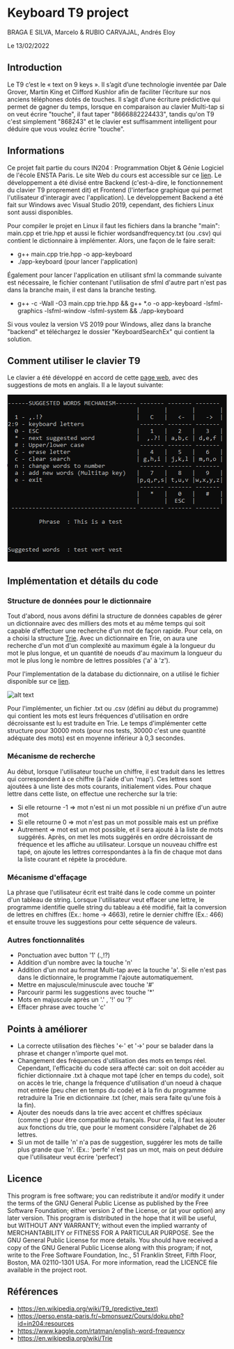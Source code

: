 # Keyboard T9 project

BRAGA E SILVA, Marcelo & RUBIO CARVAJAL, Andrés Eloy

Le 13/02/2022
## Introduction
Le T9 c’est le « text on 9 keys ». Il s’agit d’une technologie inventée par Dale Grover, Martin King et Clifford Kushlor afin de faciliter l’écriture sur nos anciens téléphones dotés de touches. Il s’agit d’une écriture prédictive qui permet de gagner du temps, lorsque en comparaison au clavier Multi-tap si on veut écrire "touche", il faut taper "8666882224433", tandis qu'on T9 c'est simplement "868243" et le clavier est suffisamment intelligent pour déduire que vous voulez écrire "touche".
## Informations

Ce projet fait partie du cours IN204 : Programmation Objet & Génie Logiciel de l'école ENSTA Paris. Le site Web du cours est accessible sur ce [lien](https://perso.ensta-paris.fr/~bmonsuez/Cours/doku.php?id=in204).
Le développement a été divisé entre Backend (c'est-à-dire, le fonctionnement du clavier T9 proprement dit) et Frontend (l'interface graphique qui permet l'utilisateur d'interagir avec l'application).
Le développement Backend a été fait sur Windows avec Visual Studio 2019, cependant, des fichiers Linux sont aussi disponibles.

Pour compiler le projet en Linux il faut les fichiers dans la branche "main": main.cpp et trie.hpp et aussi le fichier wordsandfrequency.txt (ou .csv) qui contient le dictionnaire à implémenter. Alors, une façon de le faire serait:
- g++ main.cpp trie.hpp -o app-keyboard
- ./app-keyboard (pour lancer l'application)

Également pour lancer l'application en utilisant sfml la commande suivante est nécessaire, le fichier contenant l'utilisation de sfml d'autre part n'est pas dans la branche main, il est dans la branche testing.
- g++ -c -Wall -O3 main.cpp trie.hpp && g++ *.o -o app-keyboard -lsfml-graphics -lsfml-window -lsfml-system && ./app-keyboard 


Si vous voulez la version VS 2019 pour Windows, allez dans la branche "backend" et téléchargez le dossier "KeyboardSearchEx" qui contient la solution.

## Comment utiliser le clavier T9

Le clavier a été développé en accord de cette [page web](https://en.wikipedia.org/wiki/T9_(predictive_text)), avec des suggestions de mots en anglais. Il a le layout suivante:

![alt text](https://github.com/andrsrubio06/T9-Projet/blob/main/ex_clavier.PNG)
  
  ## Implémentation et détails du code
  
  ### Structure de données pour le dictionnaire
  Tout d'abord, nous avons défini la structure de données capables de gérer un dictionnaire avec des milliers des mots et au même
  temps qui soit capable d'effectuer une recherche d'un mot de façon rapide. Pour cela, on a choisi la structure [Trie](https://en.wikipedia.org/wiki/Trie).
  Avec un dictionnaire en Trie, on aura une recherche d'un mot d'un complexité au maximum égale à la longueur du mot le plus longue, et un quantité de noeuds 
  d'au maximum la longueur du mot le plus long le nombre de lettres possibles ('a' à 'z').
  
  Pour l'implementation de la database du dictionnaire, on a utilisé le fichier disponible sur ce [lien](https://www.kaggle.com/rtatman/english-word-frequency).
  
  ![alt text](https://camo.githubusercontent.com/8487a43200d8d4c9993154623868caa74143367eaa240b1e2d67dbfb5d7d1d2c/68747470733a2f2f342e62702e626c6f6773706f742e636f6d2f2d474e5763354b554d4759632f5741736b502d4548464b492f4141414141414141457a342f3879696b7863326e69596779714830465746616671355554705f6b554b364f3541434c63422f73313630302f5472696544617461537472756374757265496d706c2e706e67)
  
  Pour l'implémenter, un fichier .txt ou .csv (défini au début du programme) qui contient les mots est leurs fréquences d'utilisation en ordre décroissante est lu est traduite en Trie. 
  Le temps d'implémenter cette structure pour 30000 mots (pour nos tests, 30000 c'est une quantité adéquate des mots) est en moyenne inférieur à 0,3 secondes.

  
  ### Mécanisme de recherche
  Au début, lorsque l'utilisateur touche un chiffre, il est traduit dans les lettres qui correspondent à ce chiffre (à l'aide d'un 'map'). Ces lettres sont ajoutées à une liste des mots courants, initialement vides.
  Pour chaque lettre dans cette liste, on effectue une recherche sur la trie:
  - Si elle retourne -1 => mot n'est ni un mot possible ni un préfixe d'un autre mot
  - Si elle retourne  0 => mot n'est pas un mot possible mais est un préfixe
  - Autrement           => mot est un mot possible, et il sera ajouté à la liste de mots suggérés.
  Après, on met les mots suggérés en ordre décroissant de fréquence et les affiche au utilisateur. Lorsque un nouveau chiffre est tapé, on ajoute les lettres correspondantes à la fin de chaque mot dans la liste courant et répète la procédure.
  
  ### Mécanisme d'effaçage
  La phrase que l'utilisateur écrit est traité dans le code comme un pointer d'un tableau de string. Lorsque l'utilisateur veut effacer une lettre, le programme identifie
  quelle string du tableau a été modifié, fait la conversion de lettres en chiffres (Ex.: home -> 4663), retire le dernier chiffre (Ex.: 466) et ensuite trouve les suggestions 
  pour cette séquence de valeurs.

### Autres fonctionnalités
  - Ponctuation avec button '1' (.,!?)
  - Addition d'un nombre avec la touche 'n'
  - Addition d'un mot au format Multi-tap avec la touche 'a'. Si elle n'est pas dans le dictionnaire, le programme l'ajoute automatiquement.
  - Mettre en majuscule/minuscule avec touche '#'
  - Parcourir parmi les suggestions avec touche '*'
  - Mots en majuscule après un '.' , '!' ou '?'
  - Effacer phrase avec touche 'c'

 ## Points à améliorer
 - La correcte utilisation des flèches '<-' et '->' pour se balader dans la phrase et changer n'importe quel mot.
 - Changement des fréquences d'utilisation des mots en temps réel. Cependant, l'efficacité du code sera affecté car: soit on doit accéder au fichier dictionnaire .txt à chaque mot tapé (cher en temps du code), soit on accès le trie, change la fréquence d'utilisation d'un noeud à chaque mot entrée (peu cher en temps du code) et à la fin du programme retraduire la Trie en dictionnaire .txt (cher, mais sera faite qu'une fois à la fin).
 - Ajouter des noeuds dans la trie avec accent et chiffres spéciaux (comme ç) pour être compatible au français. Pour cela, il faut les ajouter aux fonctions du trie, que pour le moment considère l'alphabet de 26 lettres.
 - Si un mot de taille 'n' n'a pas de suggestion, suggérer les mots de taille plus grande que 'n'. (Ex.: 'perfe' n'est pas un mot, mais on peut déduire que l'utilisateur veut écrire 'perfect') 

## Licence
This program is free software; you can redistribute it and/or modify it under the terms of the GNU General Public License as published by the Free Software Foundation; either version 2 of the License, or (at your option) any later version.
This program is distributed in the hope that it will be useful, but WITHOUT ANY WARRANTY; without even the implied warranty of MERCHANTABILITY or FITNESS FOR A PARTICULAR PURPOSE.  See the GNU General Public License for more details.
You should have received a copy of the GNU General Public License along with this program; if not, write to the Free Software Foundation, Inc., 51 Franklin Street, Fifth Floor, Boston, MA 02110-1301 USA.
For more information, read the LICENCE file available in the project root.

## Références
- https://en.wikipedia.org/wiki/T9_(predictive_text)
- https://perso.ensta-paris.fr/~bmonsuez/Cours/doku.php?id=in204:resources
- https://www.kaggle.com/rtatman/english-word-frequency
- https://en.wikipedia.org/wiki/Trie
